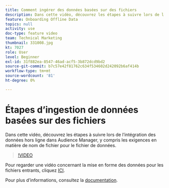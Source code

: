 ```yaml
---
title: Comment ingérer des données basées sur des fichiers
description: Dans cette vidéo, découvrez les étapes à suivre lors de l’intégration des données hors ligne dans Audience Manager, y compris les exigences en matière de nom de fichier pour le fichier de données.
feature: Onboarding Offline Data
topics: null
activity: use
doc-type: feature video
team: Technical Marketing
thumbnail: 331008.jpg
kt: 7027
role: User
level: Beginner
exl-id: 31f882ea-8547-46ad-acf5-3b872dcd9bd2
source-git-commit: b7c57e42f81762c634f534602d242092b6af414b
workflow-type: tm+mt
source-wordcount: '81'
ht-degree: 0%

---
```


# Étapes d’ingestion de données basées sur des fichiers

Dans cette vidéo, découvrez les étapes à suivre lors de l’intégration des données hors ligne dans Audience Manager, y compris les exigences en matière de nom de fichier pour le fichier de données.

>[!VIDEO](https://video.tv.adobe.com/v/331008/?quality=12&learn=on)

Pour regarder une vidéo concernant la mise en forme des données pour les fichiers entrants, cliquez [ICI](formatting-and-ingesting-file-based-data.md).

Pour plus d’informations, consultez la [documentation](https://experienceleague.adobe.com/docs/audience-manager/user-guide/implementation-integration-guides/sending-audience-data/batch-data-transfer-process/inbound-s3-filenames.html?lang=fr).
